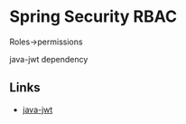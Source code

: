 # Spring Security RBAC

Roles->permissions

java-jwt dependency

## Links

- [java-jwt](https://github.com/auth0/java-jwt)
